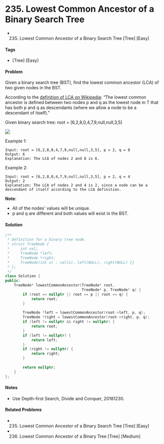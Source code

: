 # 235. Lowest Common Ancestor of a Binary Search Tree
- 235. Lowest Common Ancestor of a Binary Search Tree [Tree] [Easy]

#### Tags
- [Tree] [Easy]

#### Problem
Given a binary search tree (BST), find the lowest common ancestor (LCA) of two given nodes in the BST.

According to the [definition of LCA on Wikipedia](https://en.wikipedia.org/wiki/Lowest_common_ancestor): “The lowest common ancestor is defined between two nodes p and q as the lowest node in T that has both p and q as descendants (where we allow a node to be a descendant of itself).”

Given binary search tree: root = [6,2,8,0,4,7,9,null,null,3,5]

![](https://assets.leetcode.com/uploads/2018/12/14/binarysearchtree_improved.png)

Example 1:

    Input: root = [6,2,8,0,4,7,9,null,null,3,5], p = 2, q = 8
    Output: 6
    Explanation: The LCA of nodes 2 and 8 is 6.

Example 2:

    Input: root = [6,2,8,0,4,7,9,null,null,3,5], p = 2, q = 4
    Output: 2
    Explanation: The LCA of nodes 2 and 4 is 2, since a node can be a descendant of itself according to the LCA definition.

**Note**:

- All of the nodes' values will be unique.
- p and q are different and both values will exist in the BST.

#### Solution
``` C++
/**
 * Definition for a binary tree node.
 * struct TreeNode {
 *     int val;
 *     TreeNode *left;
 *     TreeNode *right;
 *     TreeNode(int x) : val(x), left(NULL), right(NULL) {}
 * };
 */
class Solution {
public:
    TreeNode* lowestCommonAncestor(TreeNode* root, 
                                   TreeNode* p, TreeNode* q) {
        if (root == nullptr || root == p || root == q) {
            return root;
        }
        
        TreeNode *left = lowestCommonAncestor(root->left, p, q);
        TreeNode *right = lowestCommonAncestor(root->right, p, q);
        if (left != nullptr && right != nullptr) {
            return root;
        }
        if (left != nullptr) {
            return left;
        }
        if (right != nullptr) {
            return right;
        }
        
        return nullptr;
    }
};
```

#### Notes
- Use Depth-first Search, Divide and Conquer, 20181230.

#### Related Problems
- 235. Lowest Common Ancestor of a Binary Search Tree [Tree] [Easy]
- 236. Lowest Common Ancestor of a Binary Tree [Tree] [Medium]
